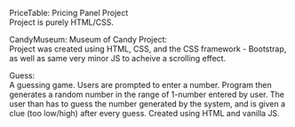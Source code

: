 PriceTable: Pricing Panel Project   
Project is purely HTML/CSS.

CandyMuseum: Museum of Candy Project:  
Project was created using HTML, CSS, and the CSS framework - Bootstrap, as well as same very minor JS to acheive a scrolling effect.

Guess:  
A guessing game. Users are prompted to enter a number. Program then generates a random number in the range of 1-number entered by user. The user than has to guess the number generated by the system, and is given a clue (too low/high) after every guess. Created using HTML and vanilla JS. 